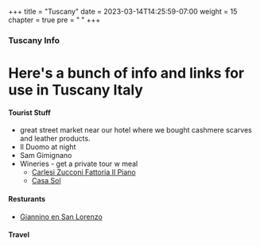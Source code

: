 +++
title = "Tuscany"
date = 2023-03-14T14:25:59-07:00
weight = 15
chapter = true
pre = "<b> </b>"
+++

### Tuscany Info

# Here's a bunch of info and links for use in Tuscany Italy

#### Tourist Stuff
- great street market near our hotel where we bought cashmere scarves and leather products. 
- Il Duomo at night
- Sam Gimignano
- Wineries - get a private tour w meal
  - [Carlesi Zucconi Fattoria Il Piano](https://www.fattoriailpiano.it/")
  - [Casa Sol](https://www.casasolzipolite.com/)
#### Resturants
- [Giannino en San Lorenzo](https://www.gianninoinflorence.com/)

#### Travel